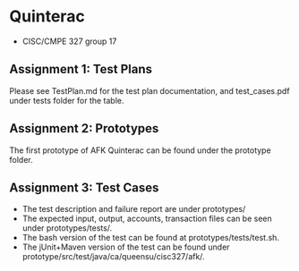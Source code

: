 # Quinterac
- CISC/CMPE 327 group 17
## Assignment 1: Test Plans
Please see TestPlan.md for the test plan documentation, and test_cases.pdf under tests folder for the table.

## Assignment 2: Prototypes
The first prototype of AFK Quinterac can be found under the prototype folder.

## Assignment 3: Test Cases
- The test description and failure report are under prototypes/
- The expected input, output, accounts, transaction files can be seen under prototypes/tests/.
- The bash version of the test can be found at prototypes/tests/test.sh.
- The jUnit+Maven version of the test can be found under prototype/src/test/java/ca/queensu/cisc327/afk/.
